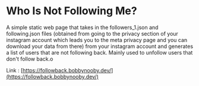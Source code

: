 # Who Is Not Following Me?

A simple static web page that takes in the followers_1.json and following.json files (obtained from going to the privacy section of your instagram account which leads you to the meta privacy page and you can download your data from there) from your instagram account and generates a list of users that are not following back. Mainly used to unfollow users that don't follow back.o

Link : [https://followback.bobbynooby.dev/](https://followback.bobbynooby.dev/)